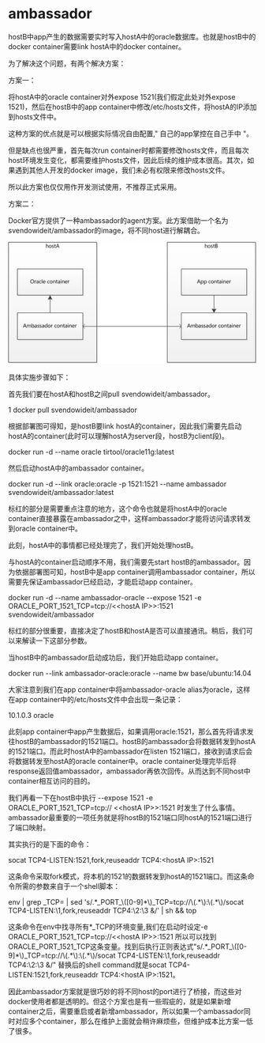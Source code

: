 # ambassador

hostB中app产生的数据需要实时写入hostA中的oracle数据库。也就是hostB中的docker container需要link hostA中的docker container。

为了解决这个问题，有两个解决方案：

方案一：

将hostA中的oracle container对外expose 1521\(我们假定此处对外expose 1521\)，然后在hostB中的app container中修改/etc/hosts文件，将hostA的IP添加到hosts文件中。

这种方案的优点就是可以根据实际情况自由配置," 自己的app掌控在自己手中 "。

但是缺点也很严重，首先每次run container时都需要修改hosts文件，而且每次host环境发生变化，都需要维护hosts文件，因此后续的维护成本很高。其次，如果遇到其他人开发的docker image，我们未必有权限来修改hosts文件。

所以此方案也仅仅用作开发测试使用，不推荐正式采用。

方案二：

Docker官方提供了一种ambassador的agent方案。此方案借助一个名为svendowideit/ambassador的image，将不同host进行解耦合。

![](/assets/importam.png)

具体实施步骤如下：



首先我们要在hostA和hostB之间pull svendowideit/ambassador。



1 docker pull svendowideit/ambassador

根据部署图可得知，是hostB要link hostA的container，因此我们需要先启动hostA的container\(此时可以理解hostA为server段，hostB为client段\)。



docker run  -d  --name oracle tirtool/oracle11g:latest

然后启动hostA中的ambassador container。



docker run  -d --link oracle:oracle -p 1521:1521 --name ambassador svendowideit/ambassador:latest

标红的部分是需要重点注意的地方，这个命令也就是将hostA中的oracle container直接暴露在ambassador之中，这样ambassador才能将访问请求转发到oracle container中。



此刻，hostA中的事情都已经处理完了，我们开始处理hostB。



与hostA的container启动顺序不用，我们需要先start hostB的ambassador。因为依据部署图可知，hostB中是app container调用ambassador container，所以需要先保证ambassador已经启动，才能启动app container。



docker run -d --name ambassador-oracle --expose 1521 -e ORACLE\_PORT\_1521\_TCP=tcp://&lt;&lt;hostA IP&gt;&gt;:1521 svendowideit/ambassador

标红的部分很重要，直接决定了hostB和hostA是否可以直接通讯。稍后，我们可以来解读一下这部分参数。



当hostB中的ambassador启动成功后，我们开始启动app container。



docker run --link ambassador-oracle:oracle  --name bw base/ubuntu:14.04

大家注意到我们在app container中将ambassador-oracle alias为oracle，这样在app container中的/etc/hosts文件中会出现一条记录：



10.1.0.3        oracle



此刻app container中app产生数据后，如果调用oracle:1521，那么首先将请求发往hostB的ambassador的1521端口。hostB的ambassador会将数据转发到hostA的1521端口。而此时hostA中的ambassador在listen 1521端口，接收到请求后会将数据转发至hostA的oracle container中。oracle container处理完毕后将response返回值ambassador，ambassador再依次回传。从而达到不同host中container相互访问的目的。



我们再看一下在hostB中执行  --expose 1521 -e ORACLE\_PORT\_1521\_TCP=tcp:// &lt;&lt;hostA IP&gt;&gt;:1521 时发生了什么事情。ambassador最重要的一项任务就是将hostB的1521端口同hostA的1521端口进行了端口映射。



其实执行的是下面的命令：



socat TCP4-LISTEN:1521,fork,reuseaddr TCP4:&lt;hostA IP&gt;:1521



这条命令采取fork模式，将本机的1521的数据转发到hostA的1521端口。而这条命令所需的参数来自于一个shell脚本：



env \| grep \_TCP= \| sed 's/.\*\_PORT\_\\(\[0-9\]\*\\)\_TCP=tcp:\/\/\\(.\*\\):\\(.\*\\)/socat TCP4-LISTEN:\1,fork,reuseaddr TCP4:\2:\3 \&/'  \| sh && top



这条命令在env中找寻所有\*\_TCP的环境变量,我们在启动时设定-e ORACLE\_PORT\_1521\_TCP=tcp://&lt;&lt;hostA IP&gt;&gt;:1521 所以可以找到ORACLE\_PORT\_1521\_TCP这条变量。找到后执行正则表达式"s/.\*\_PORT\_\\(\[0-9\]\*\\)\_TCP=tcp:\/\/\\(.\*\\):\\(.\*\\)/socat TCP4-LISTEN:\1,fork,reuseaddr TCP4:\2:\3 \&/" 替换后的shell command就是socat TCP4-LISTEN:1521,fork,reuseaddr TCP4:&lt;hostA IP&gt;:1521。



因此ambassador方案就是很巧妙的将不同host的port进行了桥接，而这些对docker使用者都是透明的。但这个方案也是有一些瑕疵的，就是如果新增container之后，需要重启或者新增ambassador，所以如果一个ambassador同时对应多个container，那么在维护上面就会稍许麻烦些，但维护成本比方案一低了很多。

